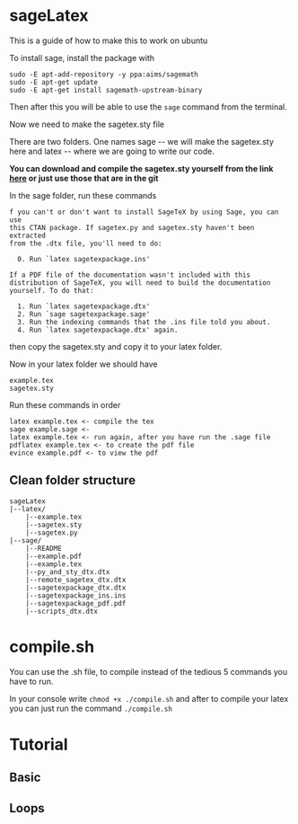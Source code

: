 # sageLatex

This is a guide of how to make this to work on ubuntu

To install sage, install the package with

```
sudo -E apt-add-repository -y ppa:aims/sagemath
sudo -E apt-get update
sudo -E apt-get install sagemath-upstream-binary
```

Then after this you will be able to use the ``sage`` command from the terminal.

Now we need to make the sagetex.sty file

There are two folders. One names sage -- we will make the sagetex.sty here and latex -- where we are going to write our code.

**You can download and compile the sagetex.sty yourself from the link [here](https://www.ctan.org/tex-archive/macros/latex/contrib/sagetex/) or just use those that are in the git**

In the sage folder, run these commands

```
f you can't or don't want to install SageTeX by using Sage, you can use
this CTAN package. If sagetex.py and sagetex.sty haven't been extracted
from the .dtx file, you'll need to do:

  0. Run `latex sagetexpackage.ins'

If a PDF file of the documentation wasn't included with this
distribution of SageTeX, you will need to build the documentation
yourself. To do that:

  1. Run `latex sagetexpackage.dtx'
  2. Run `sage sagetexpackage.sage'
  3. Run the indexing commands that the .ins file told you about.
  4. Run `latex sagetexpackage.dtx' again.
```

then copy the sagetex.sty and copy it to your latex folder.

Now in your latex folder we should have

```
example.tex
sagetex.sty
```

Run these commands in order

```
latex example.tex <- compile the tex
sage example.sage <- 
latex example.tex <- run again, after you have run the .sage file
pdflatex example.tex <- to create the pdf file
evince example.pdf <- to view the pdf
```

## Clean folder structure


```
sageLatex
|--latex/
	|--example.tex
	|--sagetex.sty
	|--sagetex.py
|--sage/
	|--README
	|--example.pdf
	|--example.tex
	|--py_and_sty_dtx.dtx
	|--remote_sagetex_dtx.dtx
	|--sagetexpackage_dtx.dtx
	|--sagetexpackage_ins.ins
	|--sagetexpackage_pdf.pdf
	|--scripts_dtx.dtx
```

# compile.sh

You can use the .sh file, to compile instead of the tedious 5 commands you have to run. 

In your console write ``chmod +x ./compile.sh`` and after to compile your latex you can just run the command ``./compile.sh``

# Tutorial 


## Basic


## Loops


## 